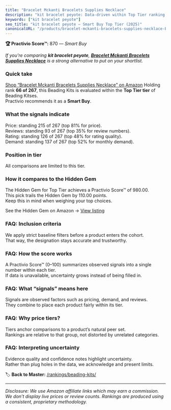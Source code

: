 ```yaml
---
title: "Bracelet Mckanti Bracelets Supplies Necklace"
description: "kit bracelet peyote: Data-driven within Top Tier ranking using the Practivio Score™. Positioned by quality, value, demand, findability, momentum."
keywords: ["kit bracelet peyote"]
seo_title: "kit bracelet peyote — Smart Buy Top Tier (2025)"
canonicalURL: "/products/bracelet-mckanti-bracelets-supplies-necklace-B09V6VBBTD/"
---
```


**🏆 Practivio Score™:** 870 — _Smart Buy_


*If you're comparing **kit bracelet peyote**, **[Bracelet Mckanti Bracelets Supplies Necklace](https://www.amazon.com/dp/B09V6VBBTD?tag=practivio-20)** is a strong alternative to put on your shortlist.*
### Quick take
[Shop “Bracelet Mckanti Bracelets Supplies Necklace” on Amazon](https://www.amazon.com/dp/B09V6VBBTD?tag=practivio-20)
Holding rank **66 of 267**, this Beading Kits is evaluated within the **Top Tier tier** of Beading Kitses.  
Practivio recommends it as a **Smart Buy**.

### What the signals indicate
Price: standing 215 of 267 (top 81% for price).  
Reviews: standing 93 of 267 (top 35% for review numbers).  
Rating: standing 126 of 267 (top 48% for rating quality).  
Demand: standing 137 of 267 (top 52% for monthly demand).

### Position in tier
All comparisons are limited to this tier.

### How it compares to the Hidden Gem
The Hidden Gem for Top Tier achieves a Practivio Score™ of 980.00.  
This pick trails the Hidden Gem by 110.00 points.  
Keep this in mind when weighing your top choices.  

See the Hidden Gem on Amazon → [View listing](https://www.amazon.com/dp/B087WL6JXW?tag=practivio-20)

### FAQ: Inclusion criteria
We apply strict baseline filters before a product enters the cohort.  
That way, the designation stays accurate and trustworthy.

### FAQ: How the score works
A Practivio Score™ (0–100) summarizes observed signals into a single number within each tier.  
If data is unavailable, uncertainty grows instead of being filled in.

### FAQ: What “signals” means here
Signals are observed factors such as pricing, demand, and reviews.  
They combine to place each product fairly within its tier.

### FAQ: Why price tiers?
Tiers anchor comparisons to a product’s natural peer set.  
Rankings are relative to that group, not distorted by unrelated categories.

### FAQ: Interpreting uncertainty
Evidence quality and confidence notes highlight uncertainty.  
Rather than plug holes in the data, we acknowledge and present limits.


🏷️ **Back to Master:** [/rankings/beading-kits/](/rankings/beading-kits/)

---
_Disclosure: We use Amazon affiliate links which may earn a commission. We don’t display live prices or review counts. Rankings are produced using a consistent, proprietary methodology._
